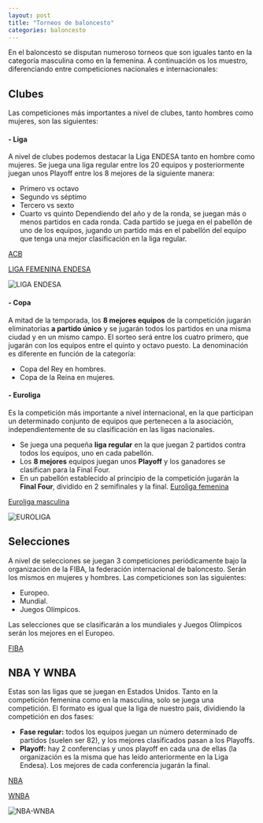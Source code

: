 ```yaml
---
layout: post
title: "Torneos de baloncesto"
categories: baloncesto
---
```


En el baloncesto se disputan numeroso torneos que son iguales tanto en la categoría masculina como en la femenina. A continuación os los muestro, diferenciando entre competiciones nacionales e internacionales:

## Clubes

Las competiciones más importantes a nivel de clubes, tanto hombres como mujeres, son las siguientes:

#### - Liga

A nivel de clubes podemos destacar la Liga ENDESA tanto en hombre como mujeres. Se juega una liga regular entre los 20 equipos y posteriormente juegan unos Playoff entre los 8 mejores de la siguiente manera:
* Primero vs octavo
* Segundo vs séptimo
* Tercero vs sexto
* Cuarto vs quinto
Dependiendo del año y de la ronda, se juegan más o menos partidos en cada ronda. Cada partido se juega en el pabellón de uno de los equipos, jugando un partido más en el pabellón del equipo que tenga una mejor clasificación en la liga regular.


[ACB](https://www.acb.com/)


[LIGA FEMENINA ENDESA](http://www.lfendesa.es/inicio.aspx)

![LIGA ENDESA](../images_text/baloncesto_liga%20endesa.jpg)

#### - Copa

A mitad de la temporada, los **8 mejores equipos** de la competición jugarán eliminatorias **a partido único** y se jugarán todos los partidos en una misma ciudad y en un mismo campo.
El sorteo será entre los cuatro primero, que jugarán con los equipos entre el quinto y octavo puesto.
La denominación es diferente en función de la categoría:

* Copa del Rey en hombres.
* Copa de la Reina en mujeres.

#### - Euroliga

Es la competición más importante a nivel internacional, en la que participan un determinado conjunto de equipos que pertenecen a la asociación, independientemente de su clasificación en las ligas nacionales.

* Se juega una pequeña **liga regular** en la que juegan 2 partidos contra todos los equipos, uno en cada pabellón.
* Los **8 mejores** equipos juegan unos **Playoff** y los ganadores se clasifican para la Final Four.
* En un pabellón establecido al principio de la competición jugarán la **Final Four**, dividido en 2 semifinales y la final.
[Euroliga femenina](http://www.fiba.basketball/euroleaguewomen/20-21)


[Euroliga masculina](https://www.euroleague.net/)

![EUROLIGA](../images_text/baloncesto_euroliga.png)

## Selecciones

A nivel de selecciones se juegan 3 competiciones periódicamente bajo la organización de la FIBA, la federación internacional de baloncesto. Serán los mismos en mujeres y hombres. Las competiciones son las siguientes:
* Europeo.
* Mundial.
* Juegos Olímpicos.

Las selecciones que se clasificarán a los mundiales y Juegos Olímpicos serán los mejores en el Europeo.

[FIBA](http://www.fiba.basketball/es)

## NBA Y WNBA

Estas son las ligas que se juegan en Estados Unidos. Tanto en la competición femenina como en la masculina, solo se juega una competición. El formato es igual que la liga de nuestro país, dividiendo la competición en dos fases:
* **Fase regular:** todos los equipos juegan un número determinado de partidos (suelen ser 82), y los mejores clasificados pasan a los Playoffs.
* **Playoff:** hay 2 conferencias y unos playoff en cada una de ellas (la organización es la misma que has leído anteriormente en la Liga Endesa). Los mejores de cada conferencia jugarán la final.
 

[NBA](https://es.nba.com/)


[WNBA](https://www.wnba.com/)

![NBA-WNBA](../images_text/baloncesto_nba_wnba.jpg)
